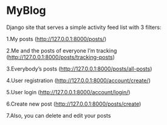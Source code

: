 # MyBlog

Django site that serves a simple activity feed list with 3 filters:

1.My posts (http://127.0.0.1:8000/posts/)

2.Me and the posts of everyone I’m tracking  (http://127.0.0.1:8000/posts/tracking-posts)

3.Everybody’s posts (http://127.0.0.1:8000/posts/all-posts)

4.User registration (http://127.0.0.1:8000/account/create/)

5.User login (http://127.0.0.1:8000/account/login/)

6.Create new post (http://127.0.0.1:8000/posts/create)

7.Also, you can delete and edit your posts

